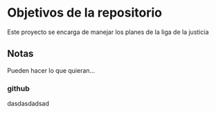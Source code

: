 # Objetivos de la repositorio

Este proyecto se encarga de manejar los planes de la liga de la justicia


## Notas
Pueden hacer lo que quieran...


### github

dasdasdadsad
